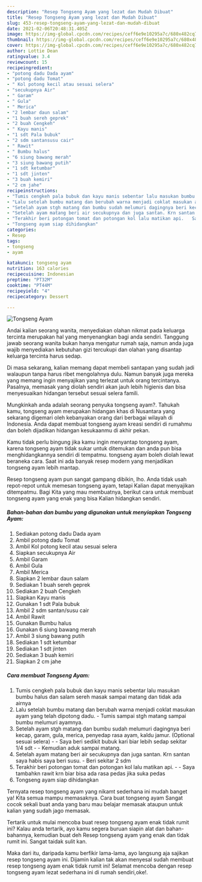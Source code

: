 ```yaml
---
description: "Resep Tongseng Ayam yang lezat dan Mudah Dibuat"
title: "Resep Tongseng Ayam yang lezat dan Mudah Dibuat"
slug: 453-resep-tongseng-ayam-yang-lezat-dan-mudah-dibuat
date: 2021-02-06T20:48:31.405Z
image: https://img-global.cpcdn.com/recipes/ceff6e9e10295a7c/680x482cq70/tongseng-ayam-foto-resep-utama.jpg
thumbnail: https://img-global.cpcdn.com/recipes/ceff6e9e10295a7c/680x482cq70/tongseng-ayam-foto-resep-utama.jpg
cover: https://img-global.cpcdn.com/recipes/ceff6e9e10295a7c/680x482cq70/tongseng-ayam-foto-resep-utama.jpg
author: Lottie Dean
ratingvalue: 3.4
reviewcount: 15
recipeingredient:
- "potong dadu Dada ayam"
- "potong dadu Tomat"
- " Kol potong kecil atau sesuai selera"
- "secukupnya Air"
- " Garam"
- " Gula"
- " Merica"
- "2 lembar daun salam"
- "1 buah sereh geprek"
- "2 buah Cengkeh"
- " Kayu manis"
- "1 sdt Pala bubuk"
- "2 sdm santansusu cair"
- " Rawit"
- " Bumbu halus"
- "6 siung bawang merah"
- "3 siung bawang putih"
- "1 sdt ketumbar"
- "1 sdt jinten"
- "3 buah kemiri"
- "2 cm jahe"
recipeinstructions:
- "Tumis cengkeh pala bubuk dan kayu manis sebentar lalu masukan bumbu halus dan salam sereh masak sampai matang dan tidak ada airnya"
- "Lalu setelah bumbu matang dan berubah warna menjadi coklat masukan ayam yang telah dipotong dadu.  Tumis sampai stgh matang sampai bumbu melumuri ayamnya."
- "Setelah ayam stgh matang dan bumbu sudah melumuri dagingnya beri kecap, garam, gula, merica, penyedap rasa ayam, kaldu jamur. (Optional sesuai selera)   Saya beri sedikit bubuk kari biar lebih sedap sekitar 1/4 sdt  Kemudian aduk sampai matang."
- "Setelah ayam matang beri air secukupnya dan juga santan. Krn santan saya habis saya beri susu.  Beri sekitar 2 sdm"
- "Terakhir beri potongan tomat dan potongan kol lalu matikan api.   Saya tambahkn rawit krn biar bisa ada rasa pedas jika suka pedas"
- "Tongseng ayam siap dihidangkan"
categories:
- Resep
tags:
- tongseng
- ayam

katakunci: tongseng ayam 
nutrition: 163 calories
recipecuisine: Indonesian
preptime: "PT32M"
cooktime: "PT44M"
recipeyield: "4"
recipecategory: Dessert

---
```



![Tongseng Ayam](https://img-global.cpcdn.com/recipes/ceff6e9e10295a7c/680x482cq70/tongseng-ayam-foto-resep-utama.jpg)

Andai kalian seorang wanita, menyediakan olahan nikmat pada keluarga tercinta merupakan hal yang menyenangkan bagi anda sendiri. Tanggung jawab seorang  wanita bukan hanya mengatur rumah saja, namun anda juga wajib menyediakan kebutuhan gizi tercukupi dan olahan yang disantap keluarga tercinta harus sedap.

Di masa  sekarang, kalian memang dapat membeli santapan yang sudah jadi walaupun tanpa harus ribet mengolahnya dulu. Namun banyak juga mereka yang memang ingin menyajikan yang terlezat untuk orang tercintanya. Pasalnya, memasak yang diolah sendiri akan jauh lebih higienis dan bisa menyesuaikan hidangan tersebut sesuai selera famili. 



Mungkinkah anda adalah seorang penyuka tongseng ayam?. Tahukah kamu, tongseng ayam merupakan hidangan khas di Nusantara yang sekarang digemari oleh kebanyakan orang dari berbagai wilayah di Indonesia. Anda dapat membuat tongseng ayam kreasi sendiri di rumahmu dan boleh dijadikan hidangan kesukaanmu di akhir pekan.

Kamu tidak perlu bingung jika kamu ingin menyantap tongseng ayam, karena tongseng ayam tidak sukar untuk ditemukan dan anda pun bisa menghidangkannya sendiri di tempatmu. tongseng ayam boleh diolah lewat beraneka cara. Saat ini ada banyak resep modern yang menjadikan tongseng ayam lebih mantap.

Resep tongseng ayam pun sangat gampang dibikin, lho. Anda tidak usah repot-repot untuk memesan tongseng ayam, tetapi Kalian dapat menyajikan ditempatmu. Bagi Kita yang mau membuatnya, berikut cara untuk membuat tongseng ayam yang enak yang bisa Kalian hidangkan sendiri.

<!--inarticleads1-->

##### Bahan-bahan dan bumbu yang digunakan untuk menyiapkan Tongseng Ayam:

1. Sediakan potong dadu Dada ayam
1. Ambil potong dadu Tomat
1. Ambil  Kol potong kecil atau sesuai selera
1. Siapkan secukupnya Air
1. Ambil  Garam
1. Ambil  Gula
1. Ambil  Merica
1. Siapkan 2 lembar daun salam
1. Sediakan 1 buah sereh geprek
1. Sediakan 2 buah Cengkeh
1. Siapkan  Kayu manis
1. Gunakan 1 sdt Pala bubuk
1. Ambil 2 sdm santan/susu cair
1. Ambil  Rawit
1. Gunakan  Bumbu halus
1. Gunakan 6 siung bawang merah
1. Ambil 3 siung bawang putih
1. Sediakan 1 sdt ketumbar
1. Sediakan 1 sdt jinten
1. Sediakan 3 buah kemiri
1. Siapkan 2 cm jahe




<!--inarticleads2-->

##### Cara membuat Tongseng Ayam:

1. Tumis cengkeh pala bubuk dan kayu manis sebentar lalu masukan bumbu halus dan salam sereh masak sampai matang dan tidak ada airnya
1. Lalu setelah bumbu matang dan berubah warna menjadi coklat masukan ayam yang telah dipotong dadu.  - Tumis sampai stgh matang sampai bumbu melumuri ayamnya.
1. Setelah ayam stgh matang dan bumbu sudah melumuri dagingnya beri kecap, garam, gula, merica, penyedap rasa ayam, kaldu jamur. (Optional sesuai selera)  -  - Saya beri sedikit bubuk kari biar lebih sedap sekitar 1/4 sdt -  - Kemudian aduk sampai matang.
1. Setelah ayam matang beri air secukupnya dan juga santan. Krn santan saya habis saya beri susu.  - Beri sekitar 2 sdm
1. Terakhir beri potongan tomat dan potongan kol lalu matikan api.  -  - Saya tambahkn rawit krn biar bisa ada rasa pedas jika suka pedas
1. Tongseng ayam siap dihidangkan




Ternyata resep tongseng ayam yang nikamt sederhana ini mudah banget ya! Kita semua mampu memasaknya. Cara buat tongseng ayam Sangat cocok sekali buat anda yang baru mau belajar memasak ataupun untuk kalian yang sudah jago memasak.

Tertarik untuk mulai mencoba buat resep tongseng ayam enak tidak rumit ini? Kalau anda tertarik, ayo kamu segera buruan siapin alat dan bahan-bahannya, kemudian buat deh Resep tongseng ayam yang enak dan tidak rumit ini. Sangat taidak sulit kan. 

Maka dari itu, daripada kamu berfikir lama-lama, ayo langsung aja sajikan resep tongseng ayam ini. Dijamin kalian tak akan menyesal sudah membuat resep tongseng ayam enak tidak rumit ini! Selamat mencoba dengan resep tongseng ayam lezat sederhana ini di rumah sendiri,oke!.

